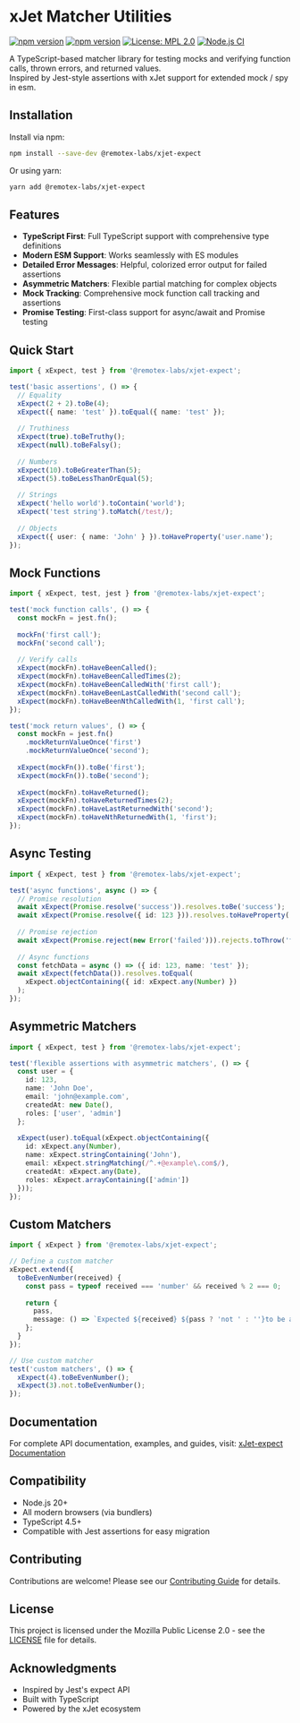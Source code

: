 # xJet Matcher Utilities
[![npm version](https://img.shields.io/badge/Documentation-orange?logo=typescript&logoColor=f5f5f5)](https://remotex-labs.github.io/xJet-expect/)
[![npm version](https://img.shields.io/npm/v/@remotex-labs/xjet-expect.svg)](https://www.npmjs.com/package/@remotex-labs/xjet-expect)
[![License: MPL 2.0](https://img.shields.io/badge/License-MPL_2.0-brightgreen.svg)](https://opensource.org/licenses/MPL-2.0)
[![Node.js CI](https://github.com/remotex-labs/xJet-expect/actions/workflows/node.js.yml/badge.svg)](https://github.com/remotex-labs/xJet-expect/actions/workflows/node.js.yml)

A TypeScript-based matcher library for testing mocks and verifying function calls, thrown errors, and returned values.  
Inspired by Jest-style assertions with xJet support for extended mock / spy in esm.

## Installation
Install via npm:

``` bash
npm install --save-dev @remotex-labs/xjet-expect
```

Or using yarn:

``` bash
yarn add @remotex-labs/xjet-expect
```

## Features
- **TypeScript First**: Full TypeScript support with comprehensive type definitions
- **Modern ESM Support**: Works seamlessly with ES modules
- **Detailed Error Messages**: Helpful, colorized error output for failed assertions
- **Asymmetric Matchers**: Flexible partial matching for complex objects
- **Mock Tracking**: Comprehensive mock function call tracking and assertions
- **Promise Testing**: First-class support for async/await and Promise testing

## Quick Start

```ts
import { xExpect, test } from '@remotex-labs/xjet-expect';

test('basic assertions', () => {
  // Equality
  xExpect(2 + 2).toBe(4);
  xExpect({ name: 'test' }).toEqual({ name: 'test' });
  
  // Truthiness
  xExpect(true).toBeTruthy();
  xExpect(null).toBeFalsy();
  
  // Numbers
  xExpect(10).toBeGreaterThan(5);
  xExpect(5).toBeLessThanOrEqual(5);
  
  // Strings
  xExpect('hello world').toContain('world');
  xExpect('test string').toMatch(/test/);
  
  // Objects
  xExpect({ user: { name: 'John' } }).toHaveProperty('user.name');
});
```

## Mock Functions
```ts
import { xExpect, test, jest } from '@remotex-labs/xjet-expect';

test('mock function calls', () => {
  const mockFn = jest.fn();
  
  mockFn('first call');
  mockFn('second call');
  
  // Verify calls
  xExpect(mockFn).toHaveBeenCalled();
  xExpect(mockFn).toHaveBeenCalledTimes(2);
  xExpect(mockFn).toHaveBeenCalledWith('first call');
  xExpect(mockFn).toHaveBeenLastCalledWith('second call');
  xExpect(mockFn).toHaveBeenNthCalledWith(1, 'first call');
});

test('mock return values', () => {
  const mockFn = jest.fn()
    .mockReturnValueOnce('first')
    .mockReturnValueOnce('second');
  
  xExpect(mockFn()).toBe('first');
  xExpect(mockFn()).toBe('second');
  
  xExpect(mockFn).toHaveReturned();
  xExpect(mockFn).toHaveReturnedTimes(2);
  xExpect(mockFn).toHaveLastReturnedWith('second');
  xExpect(mockFn).toHaveNthReturnedWith(1, 'first');
});
```

## Async Testing
```ts
import { xExpect, test } from '@remotex-labs/xjet-expect';

test('async functions', async () => {
  // Promise resolution
  await xExpect(Promise.resolve('success')).resolves.toBe('success');
  await xExpect(Promise.resolve({ id: 123 })).resolves.toHaveProperty('id');
  
  // Promise rejection
  await xExpect(Promise.reject(new Error('failed'))).rejects.toThrow('failed');
  
  // Async functions
  const fetchData = async () => ({ id: 123, name: 'test' });
  await xExpect(fetchData()).resolves.toEqual(
    xExpect.objectContaining({ id: xExpect.any(Number) })
  );
});
```

## Asymmetric Matchers
```ts
import { xExpect, test } from '@remotex-labs/xjet-expect';

test('flexible assertions with asymmetric matchers', () => {
  const user = {
    id: 123,
    name: 'John Doe',
    email: 'john@example.com',
    createdAt: new Date(),
    roles: ['user', 'admin']
  };
  
  xExpect(user).toEqual(xExpect.objectContaining({
    id: xExpect.any(Number),
    name: xExpect.stringContaining('John'),
    email: xExpect.stringMatching(/^.+@example\.com$/),
    createdAt: xExpect.any(Date),
    roles: xExpect.arrayContaining(['admin'])
  }));
});
```

## Custom Matchers
```ts
import { xExpect } from '@remotex-labs/xjet-expect';

// Define a custom matcher
xExpect.extend({
  toBeEvenNumber(received) {
    const pass = typeof received === 'number' && received % 2 === 0;
    
    return {
      pass,
      message: () => `Expected ${received} ${pass ? 'not ' : ''}to be an even number`
    };
  }
});

// Use custom matcher
test('custom matchers', () => {
  xExpect(4).toBeEvenNumber();
  xExpect(3).not.toBeEvenNumber();
});
```

## Documentation
For complete API documentation, examples, and guides, visit: [xJet-expect Documentation](https://remotex-labs.github.io/xJet-expect/)

## Compatibility
- Node.js 20+
- All modern browsers (via bundlers)
- TypeScript 4.5+
- Compatible with Jest assertions for easy migration

## Contributing
Contributions are welcome! Please see our [Contributing Guide](CONTRIBUTING.md) for details.

## License
This project is licensed under the Mozilla Public License 2.0 - see the [LICENSE](LICENSE) file for details.

## Acknowledgments
- Inspired by Jest's expect API
- Built with TypeScript
- Powered by the xJet ecosystem
